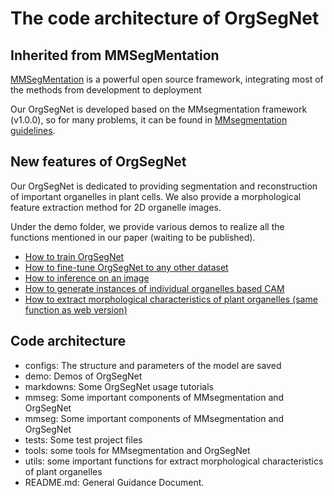 # The code architecture of OrgSegNet
## Inherited from MMSegMentation

[MMSegMentation](https://github.com/open-mmlab/mmsegmentation.git) is a powerful open source framework, integrating most of the methods from development to deployment

Our OrgSegNet is developed based on the MMsegmentation framework (v1.0.0), so for many problems, it can be found in [MMsegmentation guidelines](https://mmsegmentation.readthedocs.io/en/latest/).

## New features of OrgSegNet
Our OrgSegNet is dedicated to providing segmentation and reconstruction of important organelles in plant cells. We also provide a morphological feature extraction method for 2D organelle images.

Under the demo folder, we provide various demos to realize all the functions mentioned in our paper (waiting to be published).

- [How to train OrgSegNet](../demo/Train_OrgSegNet_demo.ipynb)
- [How to fine-tune OrgSegNet to any other dataset](../demo/Fine-tune_OrgSegNet_demo.ipynb)
- [How to inference on an image](../demo/inference_demo.ipynb)
- [How to generate instances of individual organelles based CAM](../demo/InstanceGenerate.ipynb)
- [How to extract morphological characteristics of plant organelles (same function as web version)](../demo/PlantOrganelleHunterWebImplementation.ipynb)

## Code architecture
- configs: The structure and parameters of the model are saved
- demo: Demos of OrgSegNet
- markdowns: Some OrgSegNet usage tutorials
- mmseg: Some important components of MMsegmentation and OrgSegNet
- mmseg: Some important components of MMsegmentation and OrgSegNet
- tests: Some test project files
- tools: some tools for MMsegmentation and OrgSegNet
- utils: some important functions for extract morphological characteristics of plant organelles
- README.md: General Guidance Document.

